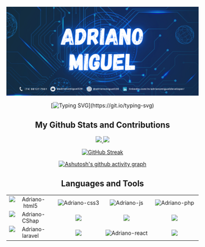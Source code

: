 ![Adriano miguel](https://github.com/AdrianoMiguell/AdrianoMiguell/blob/main/banner-my-github2.png)

<div align="center">
   
[![Typing SVG](https://readme-typing-svg.herokuapp.com?font=Fira+Code&size=45&pause=1000&color=70A5FD&center=true&width=1012&height=300&lines=Hello+World!;My+name+is+Adriano+Miguel;I+really+like+programming;and+solving+challenges.)](https://git.io/typing-svg)

</div>


<h2 align="center"> My Github Stats and Contributions </h2>


<div align="center">
  <a href="https://github.com/AdrianoMiguell">
  <img height="180em" src="https://github-readme-stats.vercel.app/api?username=AdrianoMiguell&show_icons=true&theme=tokyonight&include_all_commits=true&count_private=true"/>
  <img height="180em" src="https://github-readme-stats.vercel.app/api/top-langs/?username=AdrianoMiguell&layout=compact&langs_count=7&theme=tokyonight"/>  
  
   [![GitHub Streak](https://streak-stats.demolab.com?user=adrianomiguell&theme=tokyonight-duo&hide_border=true&border_radius=4.1&date_format=j%20M%5B%20Y%5D&mode=weekly)](https://git.io/streak-stats)

  [![Ashutosh's github activity graph](https://github-readme-activity-graph.vercel.app/graph?username=adrianomiguell&bg_color=1a1b27&color=bf91f3&line=bf91f3&point=200528&area=true&hide_border=true)](https://github.com/ashutosh00710/github-readme-activity-graph)

  
</div>

<h2 align="center"> Languages and Tools </h2>

<table align="center" width="100">
   <tr>
      <td align='center' width="250">
        <img align="center" width="75" alt="Adriano-html5" src="https://cdn.jsdelivr.net/gh/devicons/devicon/icons/html5/html5-original.svg" />         
      </td>
      <td  align='center' width="250">
        <img align="center" width="75" alt="Adriano-css3" src="https://cdn.jsdelivr.net/gh/devicons/devicon/icons/css3/css3-original.svg" />
      </td>
      <td  align='center' width="250">
        <img align="center" width="75" alt="Adriano-js" src="https://cdn.jsdelivr.net/gh/devicons/devicon/icons/javascript/javascript-original.svg" />
      </td>
      <td align='center' width="250">
         <img align="center" width="95" alt="Adriano-php" src="https://cdn.jsdelivr.net/gh/devicons/devicon/icons/php/php-original.svg" />        
      </td>      
   </tr>
    <tr>
      <td align='center' width="250">
        <img align="center" width="75" alt="Adriano-CShap" src="https://cdn.jsdelivr.net/gh/devicons/devicon/icons/csharp/csharp-original.svg" />
      </td>
        <td  align='center' width="250">
         <img align="center" width="115" src="https://cdn.jsdelivr.net/gh/devicons/devicon/icons/kotlin/kotlin-original-wordmark.svg" />
      </td>
      <td  align='center' width="250">
         <img align="center" width="75" src="https://cdn.jsdelivr.net/gh/devicons/devicon/icons/java/java-original-wordmark.svg" />
      </td>
      <td  align='center' width="250">
         <img align="center" width="115" src="https://cdn.jsdelivr.net/gh/devicons/devicon/icons/mysql/mysql-original-wordmark.svg" />
      </td>
   </tr>
   <tr>
      <td  align='center' width="250">
        <img align="center" width="95" alt="Adriano-laravel" height="50" width="40" src="https://cdn.jsdelivr.net/gh/devicons/devicon/icons/laravel/laravel-plain-wordmark.svg" />
      </td>
      <td  align='center' width="250">
         <img align="center" width="115" src="https://cdn.jsdelivr.net/gh/devicons/devicon/icons/nodejs/nodejs-original-wordmark.svg" />
      </td>
      <td  align='center' width="250">
        <img align="center" width="75" alt="Adriano-react" src="https://cdn.jsdelivr.net/gh/devicons/devicon/icons/react/react-original-wordmark.svg" />
      </td>
      <td  align='center' width="250">
         <img align="center" width="75" src="https://cdn.jsdelivr.net/gh/devicons/devicon/icons/dotnetcore/dotnetcore-original.svg" />
      </td>
   </tr>
</table>

